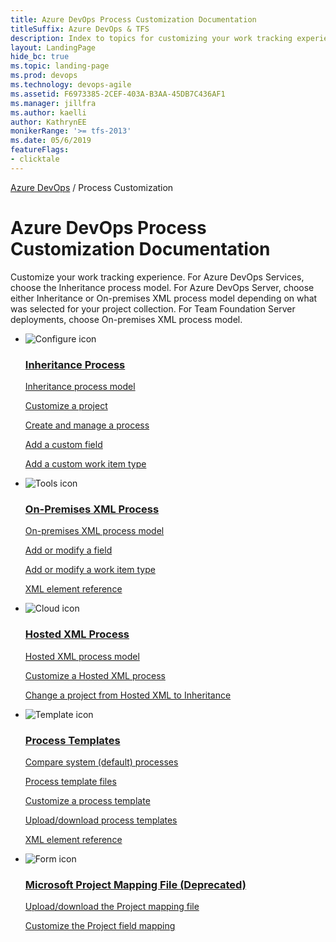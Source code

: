 ```yaml
---
title: Azure DevOps Process Customization Documentation 
titleSuffix: Azure DevOps & TFS   
description: Index to topics for customizing your work tracking experience in Azure DevOps & Team Foundation Server 
layout: LandingPage
hide_bc: true
ms.topic: landing-page
ms.prod: devops 
ms.technology: devops-agile
ms.assetid: F6973385-2CEF-403A-B3AA-45DB7C436AF1
ms.manager: jillfra
ms.author: kaelli
author: KathrynEE
monikerRange: '>= tfs-2013'
ms.date: 05/6/2019
featureFlags:
- clicktale 
---
```




<p><a href="/azure/devops/index">Azure DevOps</a>  /  Process Customization</p>


# Azure DevOps Process Customization Documentation 

Customize your work tracking experience. For Azure DevOps Services, choose the Inheritance process model. For Azure DevOps Server, choose either Inheritance or On-premises XML process model depending on what was selected for your project collection. For Team Foundation Server deployments, choose On-premises XML process model. 


<ul class="panelContent cardsF">
    <li>
        <div class="cardSize">
            <div class="cardPadding">
                <div class="card">
                    <div class="cardImageOuter">
                        <div class="cardImage">
                            <img src="https://docs.microsoft.com//media/common/i_config-tools.svg" alt="Configure icon" />
                        </div>
                    </div>
                    <div class="cardText">
                        <h3><a href="/azure/devops/organizations/settings/work/index">Inheritance Process</a></h3>
                        <p>
                            <a href="/azure/devops/organizations/settings/work/inheritance-process-model">Inheritance process model</a>
                        </p>
                        <p>
                            <a href="/azure/devops/organizations/settings/work/customize-process">Customize a project</a>
                        </p>
                        <p>
                            <a href="/azure/devops/organizations/settings/work/manage-process">Create and manage a process</a>
                        </p>
                        <p>
                            <a href="/azure/devops/organizations/settings/work/add-custom-field">Add a custom field</a>
                        </p>
                        <p>
                            <a href="/azure/devops/organizations/settings/work/add-custom-wit">Add a custom work item type</a>
                        </p>
                    </div>
                </div>
            </div>
        </div>
    </li>
    <li>
        <div class="cardSize">
            <div class="cardPadding">
                <div class="card">
                    <div class="cardImageOuter">
                        <div class="cardImage">
                            <img src="https://docs.microsoft.com/media/common/i_tools.svg" alt="Tools icon" />
                        </div>
                    </div>
                    <div class="cardText">
                        <h3><a href="/azure/devops/reference/xml/index">On-Premises XML Process</a></h3>
                        <p>
                            <a href="/azure/devops/reference/on-premises-xml-process-model">On-premises XML process model</a>
                        </p>
                        <p>
                            <a href="/azure/devops/reference/add-modify-field">Add or modify a field</a>
                        </p>
                        <p>
                            <a href="/azure/devops/reference/add-modify-wit">Add or modify a work item type</a>
                        </p>
                        <p>
                            <a href="/azure/devops/reference/xml/xml-element-reference">XML element reference</a>
                        </p>
                    </div>
                </div>
            </div>
        </div>
    </li>
    <li>
        <div class="cardSize">
            <div class="cardPadding">
                <div class="card">
                    <div class="cardImageOuter">
                        <div class="cardImage">
                           <img src="https://docs.microsoft.com/media/common/i_vmm-cloud.svg" alt="Cloud icon" />
                        </div>
                    </div>
                    <div class="cardText">
                        <h3><a href="/azure/devops/organizations/settings/work/hosted/index">Hosted XML Process</a></h3>
                        <p>
                            <a href="/azure/devops/organizations/settings/work/hosted-xml-process-model">Hosted XML process model</a>
                        </p>
                        <p>
                            <a href="/azure/devops/organizations/settings/work/import-process/customize-process">Customize a Hosted XML process</a>
                        </p>
                        <p>
                            <a href="/azure/devops/organizations/settings/work/change-process-from-hosted-to-inherited">Change a project from Hosted XML to Inheritance</a>
                        </p>
                    </div>
                </div>
            </div>
        </div>
    </li>
    <li>
        <div class="cardSize">
            <div class="cardPadding">
                <div class="card">
                    <div class="cardImageOuter">
                        <div class="cardImage">
                            <img src="https://docs.microsoft.com/media/common/i_template.svg" alt="Template icon" />
                        </div>
                    </div>
                    <div class="cardText">
                        <h3><a href="/azure/devops/reference/process-templates/index">Process Templates</a></h3>
                        <p>
                            <a href="/azure/devops/boards/work-items/guidance/choose-process?toc=/azure/devops/reference/toc.json&bc=/azure/devops/reference/breadcrumb/toc.json">Compare system (default) processes</a>
                        </p>
                        <p>
                            <a href="/azure/devops/reference/process-templates/overview-process-template-files">Process template files</a>
                        </p>
                        <p>
                            <a href="/azure/devops/reference/process-templates/customize-process">Customize a process template</a>
                        </p>
                        <p>
                            <a href="/azure/devops/boards/work-items/guidance/manage-process-templates">Upload/download process templates</a>
                        </p>
                        <p>
                            <a href="/azure/devops/reference/process-templates/process-template-plug-ins-xml-elements-index">XML element reference</a>
                        </p>
                    </div>
                </div>
            </div>
        </div>
    </li>
    <li>
        <div class="cardSize">
            <div class="cardPadding">
                <div class="card">
                    <div class="cardImageOuter">
                        <div class="cardImage">
                            <img src="https://docs.microsoft.com/media/common/i_form.svg" alt="Form icon" />
                        </div>
                    </div>
                    <div class="cardText">
                        <h3><a href="/azure/devops/reference/mapping/index">Microsoft Project Mapping File (Deprecated)</a></h3>
                        <p>
                            <a href="/azure/devops/reference/xml/upload-or-download-the-microsoft-project-mapping-file"> Upload/download the Project mapping file</a>
                        </p>
                        <p>
                            <a href="/azure/devops/reference/xml/customize-project-field-mapping-file">Customize the Project field mapping</a>
                        </p>
                    </div>
                </div>
            </div>
        </div>
    </li>
</ul>
 
 